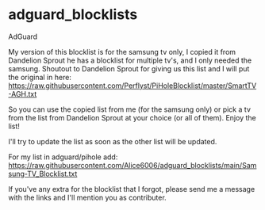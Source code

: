 # adguard_blocklists
AdGuard

My version of this blocklist is for the samsung tv only, I copied it from Dandelion Sprout he has a blocklist for multiple tv's, and I only needed the samsung.
Shoutout to Dandelion Sprout for giving us this list and I will put the original in here: https://raw.githubusercontent.com/Perflyst/PiHoleBlocklist/master/SmartTV-AGH.txt

So you can use the copied list from me (for the samsung only) or pick a tv from the list from Dandelion Sprout at your choice (or all of them). Enjoy the list!

I'll try to update the list as soon as the other list will be updated.

For my list in adguard/pihole add: https://raw.githubusercontent.com/Alice6006/adguard_blocklists/main/Samsung-TV_Blocklist.txt

If you've any extra for the blocklist that I forgot, please send me a message with the links and I'll mention you as contributer.

